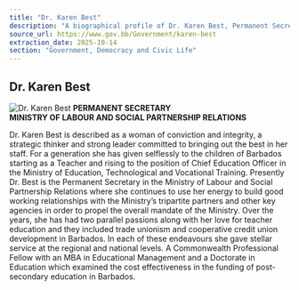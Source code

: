```yaml
---
title: "Dr. Karen Best"
description: "A biographical profile of Dr. Karen Best, Permanent Secretary in the Ministry of Labour and Social Partnership Relations, detailing her extensive career in education and public service, including her roles in trade unionism and cooperative credit union development."
source_url: https://www.gov.bb/Government/karen-best
extraction_date: 2025-10-14
section: "Government, Democracy and Civic Life"
---
```


## Dr. Karen Best

![Dr. Karen Best](https://www.gov.bb/media_files/Karen%20Best_8.jpg)
**PERMANENT SECRETARY**  
**MINISTRY OF LABOUR AND SOCIAL PARTNERSHIP RELATIONS**

Dr. Karen Best is described as a woman of conviction and integrity, a strategic thinker and strong leader committed to bringing out the best in her staff. For a generation she has given selflessly to the children of Barbados starting as a Teacher and rising to the position of Chief Education Officer in the Ministry of Education, Technological and Vocational Training. Presently Dr. Best is the Permanent Secretary in the Ministry of Labour and Social Partnership Relations where she continues to use her energy to build good working relationships with the Ministry’s tripartite partners and other key agencies in order to propel the overall mandate of the Ministry. Over the years, she has had two parallel passions along with her love for teacher education and they included trade unionism and cooperative credit union development in Barbados. In each of these endeavours she gave stellar service at the regional and national levels. A Commonwealth Professional Fellow with an MBA in Educational Management and a Doctorate in Education which examined the cost effectiveness in the funding of post-secondary education in Barbados.
```